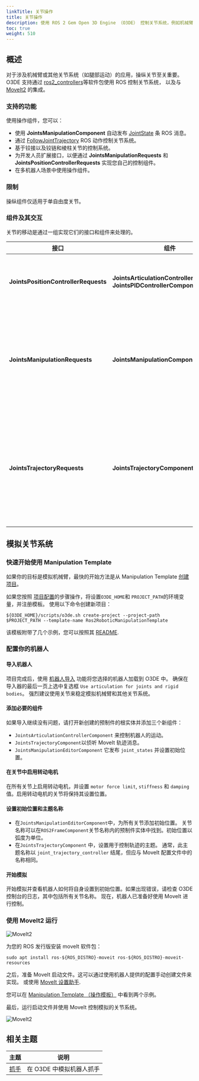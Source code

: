 ```yaml
---
linkTitle: 关节操作
title: 关节操作
description: 使用 ROS 2 Gem Open 3D Engine （O3DE） 控制关节系统，例如机械臂。
toc: true
weight: 510
---
```


## 概述

对于涉及机械臂或其他关节系统（如腿部运动）的应用，操纵关节至关重要。
O3DE 支持通过 [ros2_controllers](https://github.com/ros-controls/ros2_controllers)等软件包使用 ROS 控制关节系统，
以及与 [MoveIt2](https://moveit.ros.org/) 的集成。

### 支持的功能

使用操作组件，您可以：
- 使用 __JointsManipulationComponent__ 自动发布 [JointState](https://docs.ros2.org/latest/api/sensor_msgs/msg/JointState.html)  条 ROS 消息。
- 通过 [FollowJointTrajectory](https://github.com/ros-controls/control_msgs/blob/humble/control_msgs/action/FollowJointTrajectory.action) ROS 动作控制关节系统。
- 基于铰接以及铰链和棱柱关节的控制系统。
- 为开发人员扩展接口，以便通过 __JointsManipulationRequests__ 和 __JointsPositionControllerRequests__ 实现您自己的控制组件。
- 在多机器人场景中使用操作组件。

### 限制

操纵组件仅适用于单自由度关节。

### 组件及其交互

关节的移动是通过一组实现它们的接口和组件来处理的。

| 接口                                   | 组件                                                                             | 规则                            |
|--------------------------------------|--------------------------------------------------------------------------------|-------------------------------|
| __JointsPositionControllerRequests__ | __JointsArticulationControllerComponent__<br/>__JointsPIDControllerComponent__ | 将关节移动到所需位置。                   |
| __JointsManipulationRequests__       | __JointsManipulationComponent__                                                | 保持并发布关节状态信息，将命令中继到控制器。        |
| __JointsTrajectoryRequests__         | __JointsTrajectoryComponent__                                                  | Host 动作服务器用于轨迹命令，通过一系列位置控制轨迹。 |

## 模拟关节系统

### 快速开始使用 Manipulation Template

如果你的目标是模拟机械臂，最快的开始方法是从 Manipulation Template [创建项目](/docs/welcome-guide/create/)。

如果您按照 [项目配置](project-configuration.md)的步骤操作，将设置`O3DE_HOME`和 `PROJECT_PATH`的环境变量，并注册模板。
使用以下命令创建新项目：

```shell
${O3DE_HOME}/scripts/o3de.sh create-project --project-path $PROJECT_PATH --template-name Ros2RoboticManipulationTemplate
```

该模板附带了几个示例，您可以按照其 [README](https://github.com/o3de/o3de-extras/tree/development/Templates/Ros2RoboticManipulationTemplate).

### 配置你的机器人

#### 导入机器人
项目完成后，使用 [机器人导入](importing-robot.md) 功能将您选择的机器人加载到 O3DE 中。
确保在导入器的最后一页上选中复选框 ```Use articulation for joints and rigid bodies```。
强烈建议使用关节来稳定模拟机械臂和其他关节系统。

#### 添加必要的组件
如果导入继续没有问题，请打开新创建的预制件的根实体并添加三个新组件：
- `JointsArticulationControllerComponent` 来控制机器人的运动。
- `JointsTrajectoryComponent`以侦听 MoveIt 轨迹消息。
- `JointsManipulationEditorComponent` 它发布 ```joint_states``` 并设置初始位置。

#### 在关节中启用转动电机

在所有关节上启用转动电机，并设置 ```motor force limit```, ```stiffness``` 和 ```damping``` 值。启用转动电机的关节将保持其设置位置。

#### 设置初始位置和主题名称

- 在`JointsManipulationEditorComponent`中，为所有关节添加初始位置。
关节名称可以在`ROS2FrameComponent`关节名称内的预制件实体中找到。初始位置以弧度为单位。 
- 在`JointsTrajectoryComponent` 中，设置用于控制轨迹的主题。
通常，此主题名称以 ```joint_trajectory_controller``` 结尾，但应与 MoveIt 配置文件中的名称相同。

#### 开始模拟

开始模拟并查看机器人如何将自身设置到初始位置。如果出现错误，请检查 O3DE 控制台的日志，其中包括所有关节名称。
现在，机器人已准备好使用 MoveIt 进行控制。

### 使用 MoveIt2 运行

![MoveIt2](/images/user-guide/interactivity/robotics/robotic_arm_moveIt.png)

为您的 ROS 发行版安装 moveIt 软件包：
```shell
sudo apt install ros-${ROS_DISTRO}-moveit ros-${ROS_DISTRO}-moveit-resources
```

之后，准备 MoveIt 启动文件。这可以通过使用机器人提供的配置手动创建文件来实现。
或使用 [MoveIt 设置助手](https://moveit.picknik.ai/main/doc/examples/setup_assistant/setup_assistant_tutorial.html).

您可以在 [Manipulation Template （操作模板）](https://github.com/o3de/o3de-extras/tree/development/Templates/Ros2RoboticManipulationTemplate) 中看到两个示例。

最后，运行启动文件并使用 MoveIt 控制模拟的关节系统。

![MoveIt2](/images/user-guide/interactivity/robotics/rviz2_moveit.png)

## 相关主题

| 主题                   | 说明                         |
|-------------------------|-------------------------------------|
| [抓手](grippers.md) | 在 O3DE 中模拟机器人抓手 |



